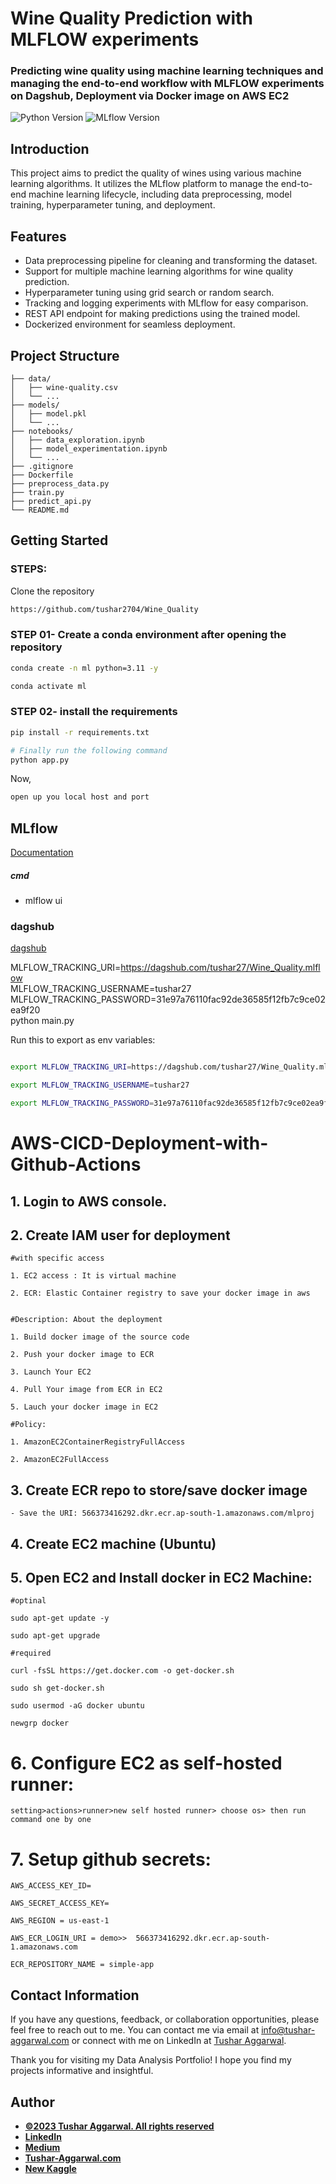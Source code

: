 # Wine Quality Prediction with MLFLOW experiments  
### Predicting wine quality using machine learning techniques and managing the end-to-end workflow with MLFLOW experiments on Dagshub, Deployment via Docker image on AWS EC2
![Python Version](https://img.shields.io/badge/python-3.11%20%7C%203.10-blue)
![MLflow Version](https://img.shields.io/badge/MLflow-2.6.0-green)

## Introduction

This project aims to predict the quality of wines using various machine learning algorithms. It utilizes the MLflow platform to manage the end-to-end machine learning lifecycle, including data preprocessing, model training, hyperparameter tuning, and deployment.

## Features

- Data preprocessing pipeline for cleaning and transforming the dataset.
- Support for multiple machine learning algorithms for wine quality prediction.
- Hyperparameter tuning using grid search or random search.
- Tracking and logging experiments with MLflow for easy comparison.
- REST API endpoint for making predictions using the trained model.
- Dockerized environment for seamless deployment.


## Project Structure
```
├── data/
│   ├── wine-quality.csv
│   └── ...
├── models/
│   ├── model.pkl
│   └── ...
├── notebooks/
│   ├── data_exploration.ipynb
│   ├── model_experimentation.ipynb
│   └── ...
├── .gitignore
├── Dockerfile
├── preprocess_data.py
├── train.py
├── predict_api.py
└── README.md
```

## Getting Started

### STEPS:

Clone the repository

```bash
https://github.com/tushar2704/Wine_Quality
```
### STEP 01- Create a conda environment after opening the repository

```bash
conda create -n ml python=3.11 -y
```

```bash
conda activate ml
```


### STEP 02- install the requirements
```bash
pip install -r requirements.txt
```


```bash
# Finally run the following command
python app.py
```

Now,
```bash
open up you local host and port
```



## MLflow

[Documentation](https://mlflow.org/docs/latest/index.html)


##### cmd
- mlflow ui

### dagshub
[dagshub](https://dagshub.com/)

MLFLOW_TRACKING_URI=https://dagshub.com/tushar27/Wine_Quality.mlflow \
MLFLOW_TRACKING_USERNAME=tushar27 \
MLFLOW_TRACKING_PASSWORD=31e97a76110fac92de36585f12fb7c9ce02ea9f20 \
python main.py

Run this to export as env variables:

```bash

export MLFLOW_TRACKING_URI=https://dagshub.com/tushar27/Wine_Quality.mlfloww

export MLFLOW_TRACKING_USERNAME=tushar27 

export MLFLOW_TRACKING_PASSWORD=31e97a76110fac92de36585f12fb7c9ce02ea9f20

```



# AWS-CICD-Deployment-with-Github-Actions

## 1. Login to AWS console.

## 2. Create IAM user for deployment

	#with specific access

	1. EC2 access : It is virtual machine

	2. ECR: Elastic Container registry to save your docker image in aws


	#Description: About the deployment

	1. Build docker image of the source code

	2. Push your docker image to ECR

	3. Launch Your EC2 

	4. Pull Your image from ECR in EC2

	5. Lauch your docker image in EC2

	#Policy:

	1. AmazonEC2ContainerRegistryFullAccess

	2. AmazonEC2FullAccess

	
## 3. Create ECR repo to store/save docker image
    - Save the URI: 566373416292.dkr.ecr.ap-south-1.amazonaws.com/mlproj

	
## 4. Create EC2 machine (Ubuntu) 

## 5. Open EC2 and Install docker in EC2 Machine:
	
	
	#optinal

	sudo apt-get update -y

	sudo apt-get upgrade
	
	#required

	curl -fsSL https://get.docker.com -o get-docker.sh

	sudo sh get-docker.sh

	sudo usermod -aG docker ubuntu

	newgrp docker
	
# 6. Configure EC2 as self-hosted runner:
    setting>actions>runner>new self hosted runner> choose os> then run command one by one


# 7. Setup github secrets:

    AWS_ACCESS_KEY_ID=

    AWS_SECRET_ACCESS_KEY=

    AWS_REGION = us-east-1

    AWS_ECR_LOGIN_URI = demo>>  566373416292.dkr.ecr.ap-south-1.amazonaws.com

    ECR_REPOSITORY_NAME = simple-app

## Contact Information

If you have any questions, feedback, or collaboration opportunities, please feel free to reach out to me. You can contact me via email at [info@tushar-aggarwal.com](mailto:info@tushar-aggarwal.com) or connect with me on LinkedIn at [Tushar Aggarwal](https://www.linkedin.com/in/yourname).

Thank you for visiting my Data Analysis Portfolio! I hope you find my projects informative and insightful.



## Author
- [<ins><b>©2023 Tushar Aggarwal. All rights reserved</b></ins>](https://www.tushar-aggarwal.com/)
- <b>[LinkedIn](https://www.linkedin.com/in/tusharaggarwalinseec/)</b>
- <b>[Medium](https://medium.com/@tushar_aggarwal)</b> 
- <b>[Tushar-Aggarwal.com](https://www.tushar-aggarwal.com/)</b>
- <b>[New Kaggle](https://www.kaggle.com/tagg27)</b> 













